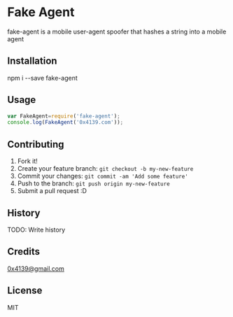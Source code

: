 # Fake Agent
fake-agent is a mobile user-agent spoofer that hashes a string into a mobile agent

## Installation
npm i --save fake-agent
## Usage

```javascript
var FakeAgent=require('fake-agent');
console.log(FakeAgent('0x4139.com'));
```
## Contributing

1. Fork it!
2. Create your feature branch: `git checkout -b my-new-feature`
3. Commit your changes: `git commit -am 'Add some feature'`
4. Push to the branch: `git push origin my-new-feature`
5. Submit a pull request :D

## History

TODO: Write history

## Credits

0x4139@gmail.com

## License

MIT
